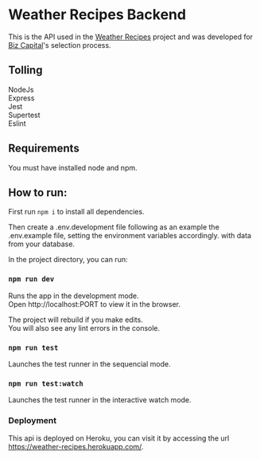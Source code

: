 # Weather Recipes Backend

This is the API used in the [Weather Recipes]( https://weatherrecipes-front.vercel.app/) project and was developed for [Biz Capital](https://bizcapital.com.br/)'s selection process.

## Tolling

NodeJs</br>
Express</br>
Jest</br>
Supertest</br>
Eslint</br>

## Requirements

You must have installed node and npm.

## How to run:

First run `npm i` to install all dependencies.

Then create a .env.development file following as an example the .env.example file, setting the environment variables accordingly. with data from your database.

In the project directory, you can run:

### `npm run dev`

Runs the app in the development mode.\
Open http://localhost:PORT to view it in the browser.

The project will rebuild if you make edits.\
You will also see any lint errors in the console.

### `npm run test`

Launches the test runner in the sequencial mode.

### `npm run test:watch`

Launches the test runner in the interactive watch mode.

### Deployment

This api is deployed on Heroku, you can visit it by accessing the url https://weather-recipes.herokuapp.com/.
